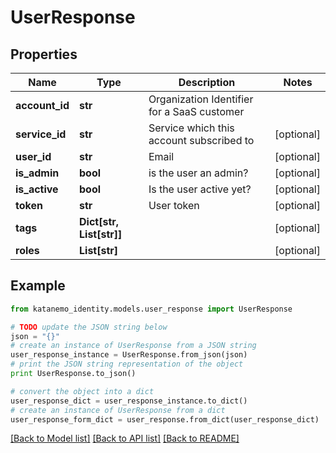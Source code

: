 # UserResponse


## Properties
Name | Type | Description | Notes
------------ | ------------- | ------------- | -------------
**account_id** | **str** | Organization Identifier for a SaaS customer | 
**service_id** | **str** | Service which this account subscribed to | [optional] 
**user_id** | **str** | Email | [optional] 
**is_admin** | **bool** | is the user an admin? | [optional] 
**is_active** | **bool** | Is the user active yet? | [optional] 
**token** | **str** | User token | [optional] 
**tags** | **Dict[str, List[str]]** |  | [optional] 
**roles** | **List[str]** |  | [optional] 

## Example

```python
from katanemo_identity.models.user_response import UserResponse

# TODO update the JSON string below
json = "{}"
# create an instance of UserResponse from a JSON string
user_response_instance = UserResponse.from_json(json)
# print the JSON string representation of the object
print UserResponse.to_json()

# convert the object into a dict
user_response_dict = user_response_instance.to_dict()
# create an instance of UserResponse from a dict
user_response_form_dict = user_response.from_dict(user_response_dict)
```
[[Back to Model list]](../README.md#documentation-for-models) [[Back to API list]](../README.md#documentation-for-api-endpoints) [[Back to README]](../README.md)


